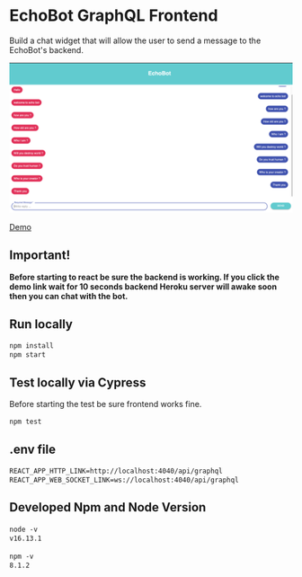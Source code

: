 # EchoBot GraphQL Frontend

Build a chat widget that will allow the user to send a message to the EchoBot's backend.

![EchoBot](./echoBot.png)

[Demo](chatlayer-code-tests.vercel.app)
## Important!
**Before starting to react be sure the backend is working. If you click the demo link wait for 10 seconds backend Heroku server will awake soon then you can chat with the bot.**


## Run locally

```shell
npm install
npm start
```
## Test locally via Cypress
Before starting the test be sure frontend works fine.
```shell
npm test
```
## .env file

```shell
REACT_APP_HTTP_LINK=http://localhost:4040/api/graphql
REACT_APP_WEB_SOCKET_LINK=ws://localhost:4040/api/graphql
```
## Developed Npm and Node Version
```
node -v
v16.13.1

npm -v
8.1.2
```

